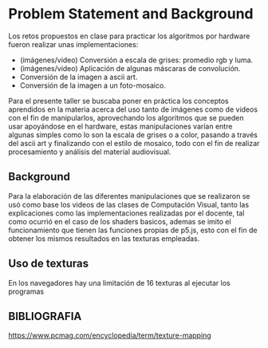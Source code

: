 # Problem Statement and Background

Los retos propuestos en clase para practicar los algoritmos por hardware fueron realizar unas implementaciones:

* (imágenes/video) Conversión a escala de grises: promedio rgb y luma.
* (imágenes/video) Aplicación de algunas máscaras de convolución.
* Conversión de la imagen a ascii art.
* Conversión de la imagen a un foto-mosaico.

Para el presente taller se buscaba poner en práctica los conceptos aprendidos en la materia acerca del uso tanto de imágenes como de videos con el fin de manipularlos, aprovechando los algoritmos que se pueden usar apoyándose en el hardware, estas manipulaciones varían entre algunas simples como lo son la escala de grises o a color, pasando a través del ascii art y finalizando con el estilo de mosaico, todo con el fin de realizar procesamiento y análisis del material audiovisual.
 
## Background  
 
Para la elaboración de las diferentes manipulaciones que se realizaron se usó como base los videos de las clases de Computación Visual, tanto las explicaciones como las implementaciones realizadas por el docente, tal como ocurrió en el caso de los shaders basicos, ademas se imito el funcionamiento que tienen las funciones propias de p5.js, esto con el fin de obtener los mismos resultados en las texturas empleadas.


## Uso de texturas

En los navegadores hay una limitación de 16 texturas al ejecutar los programas

## BIBLIOGRAFIA
https://www.pcmag.com/encyclopedia/term/texture-mapping
